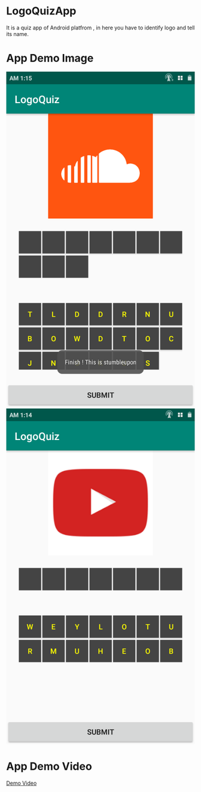# LogoQuizApp
It is a quiz app of Android platfrom , in here you have to identify logo and tell its name.

# App Demo Image

![Demo1](Demo/appdemo1.png)
![Demo2](Demo/appdemo2.png)

# App Demo Video

[Demo Video](https://www.youtube.com/watch?v=7p9EKu0m4tw)

